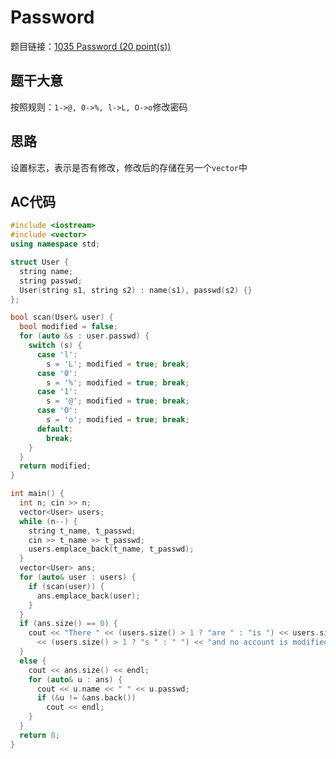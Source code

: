 # Password
题目链接：[1035 Password (20 point(s))](https://pintia.cn/problem-sets/994805342720868352/problems/994805454989803520)

## 题干大意

按照规则：`1->@, 0->%, l->L, O->o`修改密码

## 思路

设置标志，表示是否有修改，修改后的存储在另一个`vector`中

## AC代码

```cpp linenums="1"
#include <iostream>
#include <vector>
using namespace std;

struct User {
  string name;
  string passwd;
  User(string s1, string s2) : name(s1), passwd(s2) {}
};

bool scan(User& user) {
  bool modified = false;
  for (auto &s : user.passwd) {
    switch (s) {
      case 'l':
        s = 'L'; modified = true; break;
      case '0':
        s = '%'; modified = true; break;
      case '1':
        s = '@'; modified = true; break;
      case 'O':
        s = 'o'; modified = true; break;
      default:
        break;
    }
  }
  return modified;
}

int main() {
  int n; cin >> n;
  vector<User> users;
  while (n--) {
    string t_name, t_passwd;
    cin >> t_name >> t_passwd;
    users.emplace_back(t_name, t_passwd);
  }
  vector<User> ans;
  for (auto& user : users) {
    if (scan(user)) {
      ans.emplace_back(user);
    }
  }
  if (ans.size() == 0) {
    cout << "There " << (users.size() > 1 ? "are " : "is ") << users.size() << " account"
      << (users.size() > 1 ? "s " : " ") << "and no account is modified";
  }
  else {
    cout << ans.size() << endl;
    for (auto& u : ans) {
      cout << u.name << " " << u.passwd;
      if (&u != &ans.back())
        cout << endl;
    }
  }
  return 0;
}
```
